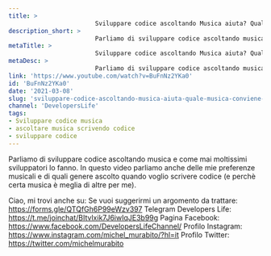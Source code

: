 ```yaml
---
title: > 
                        Sviluppare codice ascoltando Musica aiuta? Quale musica conviene ascoltare?
description_short: > 
                        Parliamo di sviluppare codice ascoltando musica e come mai moltissimi sviluppatori lo fanno. In questo video parliamo anche ...
metaTitle: > 
                        Sviluppare codice ascoltando Musica aiuta? Quale musica conviene ascoltare?
metaDesc: > 
                        Parliamo di sviluppare codice ascoltando musica e come mai moltissimi sviluppatori lo fanno. In questo video parliamo anche ...
link: 'https://www.youtube.com/watch?v=BuFnNz2YKa0'
id: 'BuFnNz2YKa0'
date: '2021-03-08'
slug: 'sviluppare-codice-ascoltando-musica-aiuta-quale-musica-conviene-ascoltare'
channel: 'DevelopersLife'
tags: 
- Sviluppare codice musica
- ascoltare musica scrivendo codice
- sviluppare codice
---
```

Parliamo di sviluppare codice ascoltando musica e come mai moltissimi sviluppatori lo fanno. In questo video parliamo anche delle mie preferenze musicali e di quali genere ascolto quando voglio scrivere codice (e perchè certa musica è meglia di altre per me).

Ciao, mi trovi anche su:
Se vuoi suggerirmi un argomento da trattare: https://forms.gle/QTQfGh6P99eWzv397
Telegram Developers Life: https://t.me/joinchat/BItvlxik7J6iwIqJE3b99g
Pagina Facebook: https://www.facebook.com/DevelopersLifeChannel/
Profilo Instagram: https://www.instagram.com/michel_murabito/?hl=it
Profilo Twitter: https://twitter.com/michelmurabito